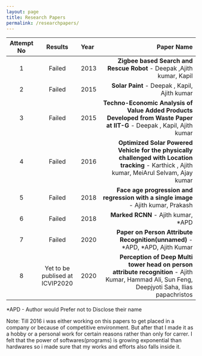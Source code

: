 ```yaml
---
layout: page
title: Research Papers
permalink: /researchpapers/
---
```


| **Attempt No** | **Results**  |**Year**  | **Paper Name**  |
| :----------: |:---:   |:-----| ----------: |
|    1       | Failed  |2013  | **Zigbee based Search and Rescue Robot** - Deepak ,Ajith kumar, Kapil |
|    2       | Failed  |2015  | **Solar Paint** - Deepak , Kapil, Ajith kumar |
|    3       | Failed  |2015  | **Techno-Economic Analysis of Value Added Products Developed from Waste Paper at IIT-G** - Deepak , Kapil, Ajith kumar  |
|    4       | Failed  |2016  | **Optimized Solar Powered Vehicle for the physically challenged with Location tracking** - Karthick , Ajith kumar, MeiArul Selvam, Ajay kumar  |
|    5       | Failed  |2018  | **Face age progression and regression with a single image** - Ajith kumar, Prakash  |
|    6       | Failed  |2018  | **Marked RCNN** -  Ajith kumar, *APD  |
|    7       | Failed  |2020  | **Paper on Person Attribute Recognition(unnamed)** - *APD, *APD, Ajith Kumar |
|    8       | Yet to be publised at ICVIP2020  |2020  | **Perception of Deep Multi tower head on person attribute recognition** - Ajith Kumar, Hammad Ali, Sun Feng, Deepjyoti Saha, Ilias papachristos  |


*APD - Author would Prefer not to Disclose their name



Note: Till 2016 i was either working on this papers to get placed in a company or because of competitive environment. But after that I made it as a hobby or a personal work for certain reasons rather than only for carrer. I felt that the power of softwares(programs) is growing exponential than hardwares so i made sure that my works and efforts also falls inside it.



